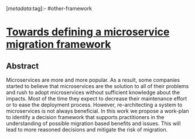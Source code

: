 <!-- deno-fmt-ignore-start -->

[_metadata_:tag]:- #other-framework

<!-- deno-fmt-ignore-end -->

# [Towards defining a microservice migration framework](https://doi.org/10.1145/3234152.3234197)

## Abstract

Microservices are more and more popular. As a result, some companies started to
believe that microservices are the solution to all of their problems and rush to
adopt microservices without sufficient knowledge about the impacts. Most of the
time they expect to decrease their maintenance effort or to ease the deployment
process. However, re-architecting a system to microservices is not always
beneficial. In this work we propose a work-plan to identify a decision framework
that supports practitioners in the understanding of possible migration based
benefits and issues. This will lead to more reasoned decisions and mitigate the
risk of migration.
